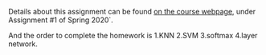 Details about this assignment can be found [on the course webpage](http://cs231n.github.io/), under Assignment #1 of Spring 2020`.

And the order to complete the homework is 1.KNN 2.SVM 3.softmax 4.layer network.
